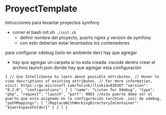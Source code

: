 # ProyectTemplate

Intrucciones para levantar proyectos symfony

- correr el bash init.sh
    `./init.sh`
    - definir nombre del proyecto, puerto nginx y version de symfony
    - con esto deberian estar levantados los contenedores 

para configurar xdebug (solo en ambiente dev) hay que agregar

- hay que agregar un carpeta si no esta creada .vscode dentro crear el archivo launch.json donde hay que agregar esta configuración

`{
    // Use IntelliSense to learn about possible attributes.
    // Hover to view descriptions of existing attributes.
    // For more information, visit: https://go.microsoft.com/fwlink/?linkid=830387
    "version": "0.2.0",
    "configurations": [
        {
            "name": "Listen for Xdebug",
            "type": "php",
            "request": "launch",
            "port": 9003 //este puerte debe ser el puerto que esta asignado en la configuración (archivo .ini) de xdebug,
            "pathMappings": {
                "/ReplaceWithWorkingDirectoryInContainer": "${workspaceFolder}"
            }
        }
    ]
}`
